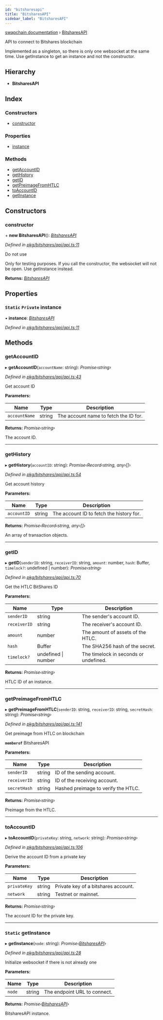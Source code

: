 ```yaml
---
id: "bitsharesapi"
title: "BitsharesAPI"
sidebar_label: "BitsharesAPI"
---
```


[swapchain documentation](../globals.md) › [BitsharesAPI](bitsharesapi.md)

API to connect to Bitshares blockchain

Implemented as a singleton, so there is only one websocket at the same time.
Use getInstance to get an instance and not the constructor.

## Hierarchy

- **BitsharesAPI**

## Index

### Constructors

- [constructor](bitsharesapi.md#constructor)

### Properties

- [instance](bitsharesapi.md#static-private-instance)

### Methods

- [getAccountID](bitsharesapi.md#getaccountid)
- [getHistory](bitsharesapi.md#gethistory)
- [getID](bitsharesapi.md#getid)
- [getPreimageFromHTLC](bitsharesapi.md#getpreimagefromhtlc)
- [toAccountID](bitsharesapi.md#toaccountid)
- [getInstance](bitsharesapi.md#static-getinstance)

## Constructors

### constructor

\+ **new BitsharesAPI**(): _[BitsharesAPI](bitsharesapi.md)_

_Defined in [pkg/bitshares/api/api.ts:11](https://github.com/chronark/swapchain/blob/9502eb6/src/pkg/bitshares/api/api.ts#L11)_

Do not use

Only for testing purposes. If you call the constructor, the websocket will not be open.
Use getInstance instead.

**Returns:** _[BitsharesAPI](bitsharesapi.md)_

## Properties

### `Static` `Private` instance

▪ **instance**: _[BitsharesAPI](bitsharesapi.md)_

_Defined in [pkg/bitshares/api/api.ts:11](https://github.com/chronark/swapchain/blob/9502eb6/src/pkg/bitshares/api/api.ts#L11)_

## Methods

### getAccountID

▸ **getAccountID**(`accountName`: string): _Promise‹string›_

_Defined in [pkg/bitshares/api/api.ts:43](https://github.com/chronark/swapchain/blob/9502eb6/src/pkg/bitshares/api/api.ts#L43)_

Get account ID

**Parameters:**

| Name          | Type   | Description                           |
| ------------- | ------ | ------------------------------------- |
| `accountName` | string | The account name to fetch the ID for. |

**Returns:** _Promise‹string›_

The account ID.

---

### getHistory

▸ **getHistory**(`accountID`: string): _Promise‹Record‹string, any›[]›_

_Defined in [pkg/bitshares/api/api.ts:54](https://github.com/chronark/swapchain/blob/9502eb6/src/pkg/bitshares/api/api.ts#L54)_

Get account history

**Parameters:**

| Name        | Type   | Description                              |
| ----------- | ------ | ---------------------------------------- |
| `accountID` | string | The account ID to fetch the history for. |

**Returns:** _Promise‹Record‹string, any›[]›_

An array of transaction objects.

---

### getID

▸ **getID**(`senderID`: string, `receiverID`: string, `amount`: number, `hash`: Buffer, `timelock?`: undefined | number): _Promise‹string›_

_Defined in [pkg/bitshares/api/api.ts:70](https://github.com/chronark/swapchain/blob/9502eb6/src/pkg/bitshares/api/api.ts#L70)_

Get the HTLC BitShares ID

**Parameters:**

| Name         | Type                    | Description                           |
| ------------ | ----------------------- | ------------------------------------- |
| `senderID`   | string                  | The sender's account ID.              |
| `receiverID` | string                  | The receiver's account ID.            |
| `amount`     | number                  | The amount of assets of the HTLC.     |
| `hash`       | Buffer                  | The SHA256 hash of the secret.        |
| `timelock?`  | undefined &#124; number | The timelock in seconds or undefined. |

**Returns:** _Promise‹string›_

HTLC ID of an instance.

---

### getPreimageFromHTLC

▸ **getPreimageFromHTLC**(`senderID`: string, `receiverID`: string, `secretHash`: string): _Promise‹string›_

_Defined in [pkg/bitshares/api/api.ts:141](https://github.com/chronark/swapchain/blob/9502eb6/src/pkg/bitshares/api/api.ts#L141)_

Get preimage from HTLC on blockchain

**`memberof`** BitsharesAPI

**Parameters:**

| Name         | Type   | Description                         |
| ------------ | ------ | ----------------------------------- |
| `senderID`   | string | ID of the sending account.          |
| `receiverID` | string | ID of the receiving account.        |
| `secretHash` | string | Hashed preimage to verify the HTLC. |

**Returns:** _Promise‹string›_

Preimage from the HTLC.

---

### toAccountID

▸ **toAccountID**(`privateKey`: string, `network`: string): _Promise‹string›_

_Defined in [pkg/bitshares/api/api.ts:106](https://github.com/chronark/swapchain/blob/9502eb6/src/pkg/bitshares/api/api.ts#L106)_

Derive the account ID from a private key

**Parameters:**

| Name         | Type   | Description                         |
| ------------ | ------ | ----------------------------------- |
| `privateKey` | string | Private key of a bitshares account. |
| `network`    | string | Testnet or mainnet.                 |

**Returns:** _Promise‹string›_

The account ID for the private key.

---

### `Static` getInstance

▸ **getInstance**(`node`: string): _Promise‹[BitsharesAPI](bitsharesapi.md)›_

_Defined in [pkg/bitshares/api/api.ts:28](https://github.com/chronark/swapchain/blob/9502eb6/src/pkg/bitshares/api/api.ts#L28)_

Initialize websocket if there is not already one

**Parameters:**

| Name   | Type   | Description                  |
| ------ | ------ | ---------------------------- |
| `node` | string | The endpoint URL to connect. |

**Returns:** _Promise‹[BitsharesAPI](bitsharesapi.md)›_

BitsharesAPI instance.
